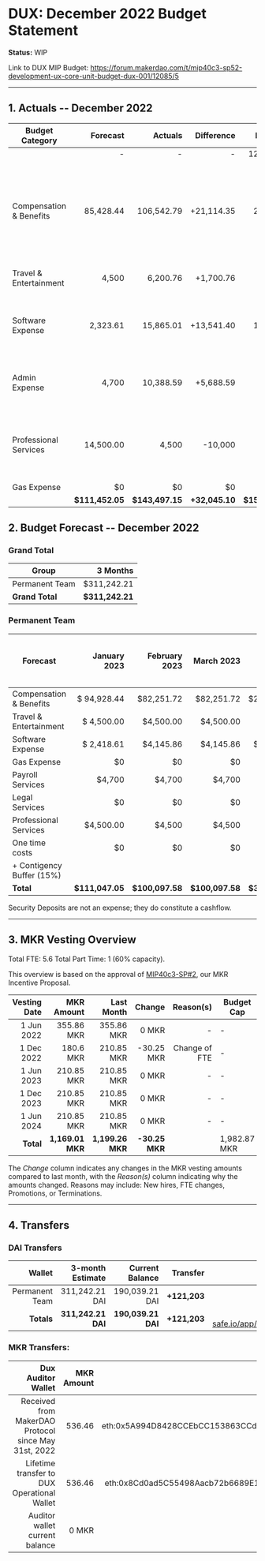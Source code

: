 # DUX: December 2022 Budget Statement

**Status:** WIP

Link to DUX MIP Budget: https://forum.makerdao.com/t/mip40c3-sp52-development-ux-core-unit-budget-dux-001/12085/5

---

## 1. Actuals -- December 2022

| Budget Category           |  Forecast |  Actuals |  Difference |  Payments |                  Comment |
| --------------------------| -----------: | --------------: | --------------: | -----------: | --------------------------------------------------------------: |
|                              |         - |          - |          - | 125,839.51 |                                                                             |
| Compensation & Benefits      | 85,428.44 | 106,542.79 | +21,114.35 | 21,645.00  | Temporary member was paid for the month plus one month in advance. Originally forecasted as Professional Services.       |
| Travel & Entertainment       | 4,500     | 6,200.76   | +1,700.76  |         -  | High acommodation costs. |
| Software Expense             | 2,323.61  | 15,865.01  | +13,541.40 | 11,700.00  | Alchemy has been billed. Also: Figma, Frontend Masters and Bitwarden. |
| Admin Expense                | 4,700     | 10,388.59  | +5,688.59  |         -  | A credit card top up of 5,144.72 DAI was performed. |
| Professional Services        | 14,500.00 | 4,500      | -10,000    |         -  | Temporary member compensation originally forecasted under this category. |
| Gas Expense                  |        $0 |         $0 |         $0 |        $0  |        - |
|                        |**$111,452.05**|**$143,497.15**|**+32,045.10**|**$159,184.51**|                                    - |

## 2. Budget Forecast -- December 2022

### Grand Total

| Group           |     3 Months |
| --------------- | -----------: |
| Permanent Team  |     $311,242.21 |
| **Grand Total** | **$311,242.21** |

### Permanent Team

| Forecast                      | January 2023 | February 2023 | March 2023 | 3-month Total | MIP Quarterly Budget CAP | MIP Quarterly Budget CAP from Feb 1st |
| ----------------------------- | -------------: | -----------: | ------------: | ------------: | -----------------------: | -----------------------: |
| Compensation & Benefits      | $ 94,928.44     | $82,251.72   | $82,251.72    | $259,431.88  | $275,000 | $313,755 |
| Travel & Entertainment       | $ 4,500.00          | $4,500.00    | $4,500.00     | $13,500       | $13,500  | $13,500 |
| Software Expense             | $ 2,418.61       | $4,145.86    | $4,145.86     | $10,710.33    | $27,000  | $21,600 |
| Gas Expense                  | $0              | $0           | $0            | $0            | $3,000   | $3,000 |
| Payroll Services                | $4,700          | $4,700       | $4,700        | $14,100       | $19,500  | $19,500 |
| Legal Services               | $0              | $0           | $0            | $0            | $16,500  | $0 |
| Professional Services        | $4,500.00      | $4,500       | $4,500        | $13,500       | $45,000  | $22,500 |
| One time costs               | $0              | $0           | $0            | $0            | $21,000  | $0 |
| + Contigency Buffer (15%)    |                 |              |               |               | $63,075  | $9,000 |
| **Total**                    | **$111,047.05** | **$100,097.58** | **$100,097.58** | **$311,242.21** | **$483,575** | **$402,855** |

Security Deposits are not an expense; they do constitute a cashflow.

---

## 3. MKR Vesting Overview

Total FTE: 5.6 Total Part Time: 1 (60% capacity).

This overview is based on the approval of [MIP40c3-SP#2](https://forum.makerdao.com/t/mip40c3-sp27-development-ux-core-unit-mkr-budget-dux-001/9777), our MKR Incentive Proposal.

| Vesting Date |       MKR Amount |       Last Month |    Change | Reason(s) | Budget Cap   | MKR Actuals |
| -----------: | ---------------: | ---------------: | --------: | --------: | ------------ | ----------- |
|   1 Jun 2022 |       355.86 MKR |       355.86 MKR |     0 MKR |         - | -            | 355.86      |
|  1 Dec 2022 |       180.6 MKR |       210.85 MKR |     -30.25 MKR |         Change of FTE | -            | 180.6           |
|   1 Jun 2023 |       210.85 MKR |       210.85 MKR |     0 MKR |         - | -            | -           |
|  1 Dec 2023 |       210.85 MKR |       210.85 MKR |     0 MKR |         - | -            | -           |
|   1 Jun 2024 |       210.85 MKR |       210.85 MKR |     0 MKR |         - | -            | -           |
|    **Total** | **1,169.01 MKR** | **1,199.26 MKR** | **-30.25 MKR** |           | 1,982.87 MKR | 536.46      |

The _Change_ column indicates any changes in the MKR vesting amounts compared to last month, with the _Reason(s)_ column indicating why the amounts changed. Reasons may include: New hires, FTE changes, Promotions, or Terminations.

---

## 4. Transfers

### DAI Transfers

|         Wallet | 3-month Estimate |    Current Balance |        Transfer |                                                                                                                    Multi-sig Address |
| -------------: | ---------------: | -----------------: | --------------: | -----------------------------------------------------------------------------------------------------------------------------------: |
| Permanent Team |      311,242.21 DAI |     190,039.21 DAI | **+121,203** | [0x8Cd0ad5C55498Aacb72b6689E1da5A284C69c0C7](https://gnosis-safe.io/app/#/safes/0x8Cd0ad5C55498Aacb72b6689E1da5A284C69c0C7/balances) |
|     **Totals** |  **311,242.21 DAI** | **190,039.21 DAI** | **+121,203** |https://gnosis-safe.io/app/eth:0x8Cd0ad5C55498Aacb72b6689E1da5A284C69c0C7/balances                                                                                                                                      |

### MKR Transfers:


|                                   Dux Auditor Wallet | MKR Amount |                              Multi-sig address |
| ---------------------------------------------------: | ---------: | ---------------------------------------------: |
| Received from MakerDAO Protocol since May 31st, 2022 |     536.46 | eth:0x5A994D8428CCEbCC153863CCdA9D2Be6352f89ad |
|          Lifetime transfer to DUX Operational Wallet |     536.46 | eth:0x8Cd0ad5C55498Aacb72b6689E1da5A284C69c0C7 |
|                       Auditor wallet current balance |      0 MKR |                                                |


